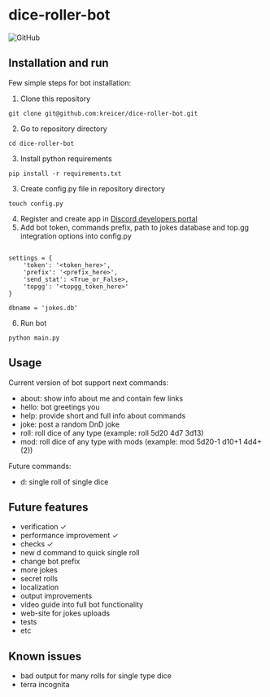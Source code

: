 # dice-roller-bot
![GitHub](https://img.shields.io/github/license/kreicer/dice-roller-bot?style=for-the-badge)

## Installation and run
Few simple steps for bot installation:
1. Clone this repository
```console
git clone git@github.com:kreicer/dice-roller-bot.git
```
2. Go to repository directory
```console
cd dice-roller-bot
```
3. Install python requirements
```console
pip install -r requirements.txt
```
3. Create config.py file in repository directory
```console
touch config.py
```
4. Register and create app in [Discord developers portal](https://discord.com/developers/applications/)
5. Add bot token, commands prefix, path to jokes database and top.gg integration options into config.py
```console

settings = {
    'token': '<token_here>',
    'prefix': '<prefix_here>',
    'send_stat': <True_or_False>,
    'topgg': '<topgg_token_here>'
}

dbname = 'jokes.db'
```
6. Run bot
```console
python main.py
```

## Usage
Current version of bot support next commands:
- about: show info about me and contain few links
- hello: bot greetings you
- help: provide short and full info about commands
- joke: post a random DnD joke
- roll: roll dice of any type (example: roll 5d20 4d7 3d13)
- mod: roll dice of any type with mods (example: mod 5d20-1 d10+1 4d4+(2))

Future commands:
- d: single roll of single dice

## Future features
- verification ✓
- performance improvement ✓
- checks ✓
- new d command to quick single roll 
- change bot prefix
- more jokes
- secret rolls
- localization
- output improvements
- video guide into full bot functionality
- web-site for jokes uploads
- tests
- etc

## Known issues
- bad output for many rolls for single type dice
- terra incognita